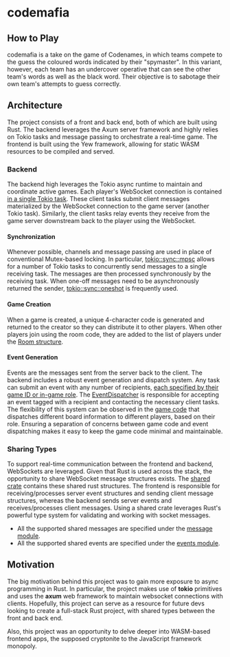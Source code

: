 # codemafia

## How to Play

codemafia is a take on the game of Codenames, in which teams compete to the guess the coloured words indicated by their "spymaster". In this variant, however, each team has an undercover operative that can see the other team's words as well as the black word. Their objective is to sabotage their own team's attempts to guess correctly.

## Architecture

The project consists of a front and back end, both of which are built using Rust. The backend leverages the Axum server framework and highly relies on Tokio tasks and message passing to orchestrate a real-time game. The frontend is built using the Yew framework, allowing for static WASM resources to be compiled and served.

### Backend

The backend high leverages the Tokio async runtime to maintain and coordinate active games. Each player's WebSocket connection is contained [in a single Tokio task](https://github.com/ShreyasPrasad/codemafia/blob/b7c27c030d41ba486bb235ce9516f89868214584/codemafia/src/routes/game/game.rs#L65C23-L65C23). These client tasks submit client messages materialized by the WebSocket connection to the game server (another Tokio task). Similarly, the client tasks relay events they receive from the game server downstream back to the player using the WebSocket.

#### Synchronization

Whenever possible, channels and message passing are used in place of conventional Mutex-based locking. In particular, [tokio::sync::mpsc](https://docs.rs/tokio/latest/tokio/sync/mpsc/index.html) allows for a number of Tokio tasks to concurrently send messages to a single receiving task. The messages are then processed synchronously by the receiving task. When one-off messages need to be asynchronously returned the sender, [tokio::sync::oneshot](https://docs.rs/tokio/latest/tokio/sync/oneshot/index.html) is frequently used. 

#### Game Creation

When a game is created, a unique 4-character code is generated and returned to the creator so they can distribute it to other players. When other players join using the room code, they are added to the list of players under the [Room structure](https://github.com/ShreyasPrasad/codemafia/blob/main/codemafia/src/manager/room.rs). 

#### Event Generation

Events are the messages sent from the server back to the client. The backend includes a robust event generation and dispatch system. Any task can submit an event with any number of recipients, [each specified by their game ID or in-game role](https://github.com/ShreyasPrasad/codemafia/blob/b7c27c030d41ba486bb235ce9516f89868214584/codemafia/src/misc/events.rs#L17). The [EventDispatcher](https://github.com/ShreyasPrasad/codemafia/blob/b7c27c030d41ba486bb235ce9516f89868214584/codemafia/src/manager/dispatchers/mod.rs#L18) is responsible for accepting an event tagged with a recipient and contacting the necessary client tasks. The flexibility of this system can be observed in the [game code](https://github.com/ShreyasPrasad/codemafia/blob/b7c27c030d41ba486bb235ce9516f89868214584/codemafia/src/game/board.rs#L54) that dispatches different board information to different players, based on their role. Ensuring a separation of concerns between game code and event dispatching makes it easy to keep the game code minimal and maintainable.

### Sharing Types

To support real-time communication between the frontend and backend, WebSockets are leveraged. Given that Rust is used across the stack, the opportunity to share WebSocket message structures exists. The [shared crate](https://github.com/ShreyasPrasad/codemafia/tree/main/shared) contains these shared rust structures. The frontend is responsible for receiving/processes server event structures and sending client message structures, whereas the backend sends server events and receives/processes client messages. Using a shared crate leverages Rust's powerful type system for validating and working with socket messages. 

- All the supported shared messages are specified under the [message module](https://github.com/ShreyasPrasad/codemafia/blob/main/shared/src/messages/mod.rs).
- All the supported shared events are specified under the [events module](https://github.com/ShreyasPrasad/codemafia/blob/main/shared/src/events/mod.rs).


## Motivation

The big motivation behind this project was to gain more exposure to async programming in Rust. In particular, the project makes use of **tokio** primitives and uses the **axum** web framework to maintain websocket connections with clients. Hopefully, this project can serve as a resource for future devs looking to create a full-stack Rust project, with shared types between the front and back end.

Also, this project was an opportunity to delve deeper into WASM-based frontend apps, the supposed cryptonite to the JavaScript framework monopoly.
